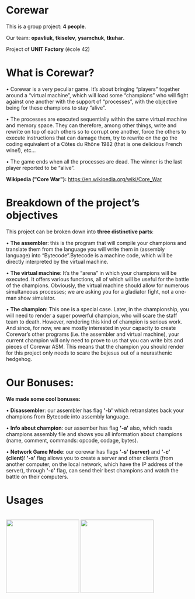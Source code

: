 # Corewar


This is a group project: __4 people__.


Our team: __opavliuk__, __tkiselev__, __ysamchuk__, __tkuhar__.


Project of __UNIT Factory__ (école 42)


# What is Corewar?

• Corewar is a very peculiar game. It’s about bringing “players” together around a
“virtual machine”, which will load some “champions” who will fight against one another
with the support of “processes”, with the objective being for these champions
to stay “alive”.


• The processes are executed sequentially within the same virtual machine and memory
space. They can therefore, among other things, write and rewrite on top of
each others so to corrupt one another, force the others to execute instructions that
can damage them, try to rewrite on the go the coding equivalent of a Côtes du
Rhône 1982 (that is one delicious French wine!), etc...


• The game ends when all the processes are dead. The winner is the last player
reported to be “alive”.


__Wikipedia ("Core War"):__ https://en.wikipedia.org/wiki/Core_War


# Breakdown of the project’s objectives


This project can be broken down into __three distinctive parts__:


• __The assembler__: this is the program that will compile your champions and translate
them from the language you will write them in (assembly language) into “Bytecode”.Bytecode
is a machine code, which will be directly interpreted by the virtual
machine.


• __The virtual machine__: It’s the “arena” in which your champions will be executed.
It offers various functions, all of which will be useful for the battle of the champions.
Obviously, the virtual machine should allow for numerous simultaneous processes;
we are asking you for a gladiator fight, not a one-man show simulator.


• __The champion__: This one is a special case. Later, in the championship, you will
need to render a super powerful champion, who will scare the staff team to death.
However, rendering this kind of champion is serious work. And since, for now, we
are mostly interested in your capacity to create Corewar’s other programs (i.e. the
assembler and virtual machine), your current champion will only need to prove to
us that you can write bits and pieces of Corewar ASM. This means that the champion
you should render for this project only needs to scare the bejesus out of a
neurasthenic hedgehog.


# Our Bonuses:

__We made some cool bonuses:__


• __Disassembler__: our assembler has flag __'-b'__ which retranslates back your champions from Bytecode into assembly language.


• __Info about champion__: our assember has flag __'-a'__ also, which reads champions assembly file and shows you 
all information about champions (name, comment, commands: opcode, codage, bytes).


• __Network Game Mode__: our corewar has flags __'-s' (server)__ and __'-c' (client)__!
__'-s'__ flag allows you to create a server and other clients (from another computer, on the local network,
which have the IP address of the server), through __'-c'__ flag, can send their best champions and watch the battle on their computers.

# Usages

<br>
<img height="200" weight="100" src="https://github.com/lpavliuk/Corewar/blob/master/screenshots/Screen%20Shot%202018-08-13%20at%201.35.26%20PM.png" />
<img height="200" weight="100" src="https://github.com/lpavliuk/Corewar/blob/master/screenshots/Screen%20Shot%202018-08-13%20at%201.35.53%20PM.png" />
<br>
